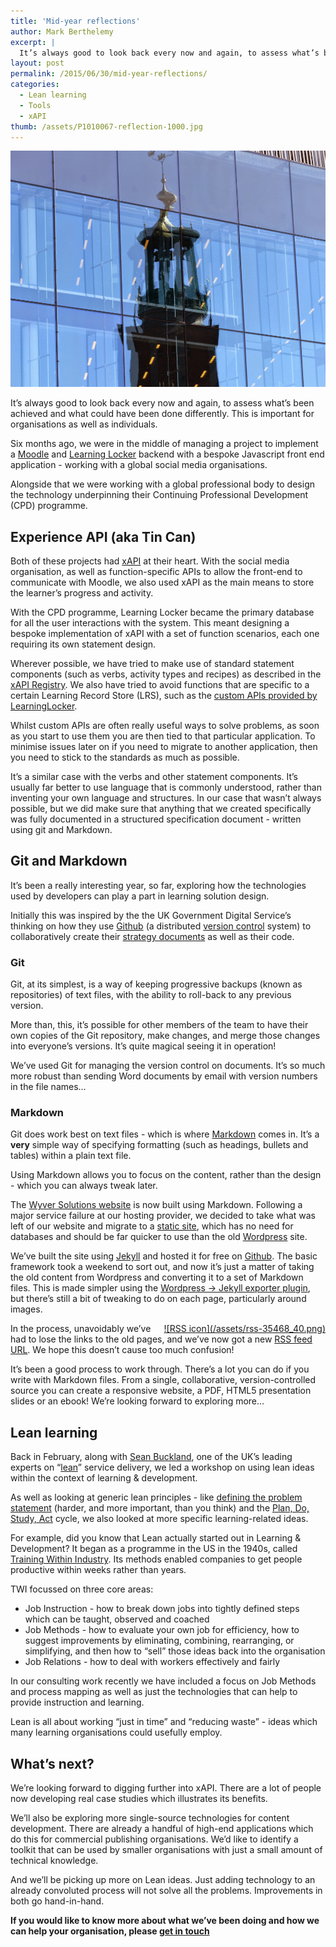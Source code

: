 ```yaml
---
title: 'Mid-year reflections'
author: Mark Berthelemy
excerpt: |
  It’s always good to look back every now and again, to assess what’s been achieved and what could have been done differently. This is important for organisations as well as individuals.
layout: post
permalink: /2015/06/30/mid-year-reflections/
categories:
  - Lean learning
  - Tools
  - xAPI
thumb: /assets/P1010067-reflection-1000.jpg
---
```


<img style="max-width:100%;" src="/assets/P1010067-reflection-1000.jpg" alt="Church reflected in glass" />
<p>It’s always good to look back every now and again, to assess what’s been achieved and what could have been done differently. This is important for organisations as well as individuals.</p>
<p>Six months ago, we were in the middle of managing a project to implement a <a href="https://moodle.org/" target="_blank">Moodle</a> and <a href="http://learninglocker.net/" target="_blank">Learning Locker</a> backend with a bespoke Javascript front end application - working with a global social media organisations.</p>
<p>Alongside that we were working with a global professional body to design the technology underpinning their Continuing Professional Development (CPD) programme.</p>
<h2>Experience API (aka Tin Can)</h2>
<p>Both of these projects had <a href="http://www.adlnet.gov/capabilities/tla/experience-api.html" target="_blank">xAPI</a> at their heart. With the social media organisation, as well as function-specific APIs to allow the front-end to communicate with Moodle, we also used xAPI as the main means to store the learner’s progress and activity.</p>
<p>With the CPD programme, Learning Locker became the primary database for all the user interactions with the system. This meant designing a bespoke implementation of xAPI with a set of function scenarios, each one requiring its own statement design.</p>
<p>Wherever possible, we have tried to make use of standard statement components (such as verbs, activity types and recipes) as described in the <a href="https://registry.tincanapi.com/" target="_blank">xAPI Registry</a>. We also have tried to avoid functions that are specific to a certain Learning Record Store (LRS), such as the <a href="http://docs.learninglocker.net/postman/" target="_blank">custom APIs provided by LearningLocker</a>.</p>
<p>Whilst custom APIs are often really useful ways to solve problems, as soon as you start to use them you are then tied to that particular application. To minimise issues later on if you need to migrate to another application, then you need to stick to the standards as much as possible.</p>
<p>It’s a similar case with the verbs and other statement components. It’s usually far better to use language that is commonly understood, rather than inventing your own language and structures. In our case that wasn’t always possible, but we did make sure that anything that we created specifically was fully documented in a structured specification document - written using git and Markdown.</p>
<h2>Git and Markdown</h2>
<p>It’s been a really interesting year, so far, exploring how the technologies used by developers can play a part in learning solution design.</p>
<p>Initially this was inspired by the the UK Government Digital Service’s thinking on how they use <a href="https://gdstechnology.blog.gov.uk/2014/01/27/how-we-use-github/" target="_blank">Github</a> (a distributed <a href="https://en.wikipedia.org/wiki/Revision_control" target="_blank">version control</a> system) to collaboratively create their <a href="https://gds.blog.gov.uk/2012/11/06/shipping-the-digital-strategy/" target="_blank">strategy documents</a> as well as their code.</p>
<h3><strong>Git</strong></h3>
<p>Git, at its simplest, is a way of keeping progressive backups (known as repositories) of text files, with the ability to roll-back to any previous version.</p>
<p>More than, this, it’s possible for other members of the team to have their own copies of the Git repository, make changes, and merge those changes into everyone’s versions. It’s quite magical seeing it in operation!</p>
<p>We’ve used Git for managing the version control on documents. It’s so much more robust than sending Word documents by email with version numbers in the file names…</p>
<h3><strong>Markdown</strong></h3>
<p>Git does work best on text files - which is where <a href="http://daringfireball.net/projects/markdown/" target="_blank">Markdown</a> comes in. It’s a <strong>very</strong> simple way of specifying formatting (such as headings, bullets and tables) within a plain text file.</p>
<p>Using Markdown allows you to focus on the content, rather than the design - which you can always tweak later.</p>
<p>The <a href="http://www.wyversolutions.co.uk/" target="_blank">Wyver Solutions website</a> is now built using Markdown. Following a major service failure at our hosting provider, we decided to take what was left of our website and migrate to a <a href="https://en.wikipedia.org/wiki/Static_web_page" target="_blank">static site</a>, which has no need for databases and should be far quicker to use than the old <a href="https://wordpress.org/" target="_blank">Wordpress</a> site.</p>
<p>We’ve built the site using <a href="http://jekyllrb.com/" target="_blank">Jekyll</a> and hosted it for free on <a href="https://help.github.com/articles/using-jekyll-with-pages/" target="_blank">Github</a>. The basic framework took a weekend to sort out, and now it’s just a matter of taking the old content from Wordpress and converting it to a set of Markdown files. This is made simpler using the <a href="https://wordpress.org/plugins/jekyll-exporter/" target="_blank">Wordpress -&gt; Jekyll exporter plugin</a>, but there’s still a bit of tweaking to do on each page, particularly around images.</p>
<a href="http://www.wyversolutions.co.uk/feed.xml" rel="nofollow" target="_blank" style="float:right; margin-left:20px;">![RSS icon](/assets/rss-35468_40.png)</a>
<p>In the process, unavoidably we’ve had to lose the links to the old pages, and we’ve now got a new <a href="http://www.wyversolutions.co.uk/feed.xml" target="_blank">RSS feed URL</a>. We hope this doesn’t cause too much confusion!</p>
<p>It’s been a good process to work through. There’s a lot you can do if you write with Markdown files. From a single, collaborative, version-controlled source you can create a responsive website, a PDF, HTML5 presentation slides or an ebook! We’re looking forward to exploring more…</p>
<h2>Lean learning</h2>
<p>Back in February, along with <a href="https://www.linkedin.com/in/seanbuckland" target="_blank">Sean Buckland</a>, one of the UK’s leading experts on “<a href="http://www.lean.org/WhatsLean/" target="_blank">lean</a>” service delivery, we led a workshop on using lean ideas within the context of learning &amp; development.</p>
<p>As well as looking at generic lean principles - like <a href="http://www.dummies.com/how-to/content/how-to-write-a-problem-statement-for-six-sigma.html" target="_blank">defining the problem statement</a> (harder, and more important, than you think) and the <a href="http://www.institute.nhs.uk/quality_and_service_improvement_tools/quality_and_service_improvement_tools/plan_do_study_act.html" target="_blank">Plan, Do, Study, Act</a> cycle, we also looked at more specific learning-related ideas.</p>
<p>For example, did you know that Lean actually started out in Learning &amp; Development? It began as a programme in the US in the 1940s, called <a href="https://en.wikipedia.org/wiki/Training_Within_Industry" target="_blank">Training Within Industry</a>. Its methods enabled companies to get people productive within weeks rather than years.</p>
<p>TWI focussed on three core areas:</p>
<ul>
<li>Job Instruction - how to break down jobs into tightly defined steps which can be taught, observed and coached</li>
<li>Job Methods - how to evaluate your own job for efficiency, how to suggest improvements by eliminating, combining, rearranging, or simplifying, and then how to “sell” those ideas back into the organisation</li>
<li>Job Relations - how to deal with workers effectively and fairly</li>
</ul>
<p>In our consulting work recently we have included a focus on Job Methods and process mapping as well as just the technologies that can help to provide instruction and learning.</p>
<p>Lean is all about working “just in time” and “reducing waste” - ideas which many learning organisations could usefully employ.</p>
<h2>What’s next?</h2>
<p>We’re looking forward to digging further into xAPI. There are a lot of people now developing real case studies which illustrates its benefits.</p>
<p>We’ll also be exploring more single-source technologies for content development. There are already a handful of high-end applications which do this for commercial publishing organisations. We’d like to identify a toolkit that can be used by smaller organisations with just a small amount of technical knowledge.</p>
<p>And we’ll be picking up more on Lean ideas. Just adding technology to an already convoluted process will not solve all the problems. Improvements in both&nbsp;go hand-in-hand.</p>
<p><strong>If you would like to know more about what we’ve been doing and how we can help your organisation, please <a href="/contact.html" target="_blank">get in touch</a></strong></p>